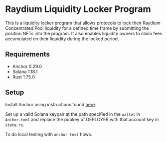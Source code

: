 # Raydium Liquidity Locker Program

This is a liquidity locker program that allows protocols to lock their Raydium Concentrated Pool liquidity for a defined time frame by submitting the position NFTs into the program. It also enables liquidity owners to claim fees accumulated on their liquidity during the locked period.

## Requirements

- Anchor 0.29.0
- Solana 1.18.1
- Rust 1.75.0

## Setup

Install Anchor using instructions found [here](https://book.anchor-lang.com/getting_started/installation.html#anchor).

Set up a valid Solana keypair at the path specified in the `wallet` in `Anchor.toml` and replace the pubkey of DEPLOYER with that account key in `state.rs`.

To do local testing with `anchor test` flows.
